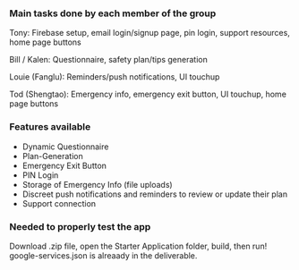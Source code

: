 ### Main tasks done by each member of the group ###
Tony: Firebase setup, email login/signup page, pin login, support resources, home page buttons

Bill / Kalen: Questionnaire, safety plan/tips generation

Louie (Fanglu): Reminders/push notifications, UI touchup

Tod (Shengtao): Emergency info, emergency exit button, UI touchup,  home page buttons

### Features available ###
- Dynamic Questionnaire
- Plan-Generation
- Emergency Exit Button
- PIN Login
- Storage of Emergency Info (file uploads)
- Discreet push notifications and reminders to review or update their plan
- Support connection

### Needed to properly test the app ### 

Download .zip file, open the Starter Application folder, build, then run! google-services.json is alreaady in the deliverable.  

